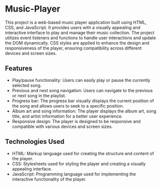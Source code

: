 # Music-Player
This project is a web-based music player application built using HTML, CSS, and JavaScript. It provides users with a visually appealing and interactive interface to play and manage their music collection. The project utilizes event listeners and functions to handle user interactions and update the DOM dynamically. CSS styles are applied to enhance the design and responsiveness of the player, ensuring compatibility across different devices and screen sizes.

## Features
- Play/pause functionality: Users can easily play or pause the currently selected song.
- Previous and next song navigation: Users can navigate to the previous or next song in the playlist.
- Progress bar: The progress bar visually displays the current position of the song and allows users to seek to a specific position.
- Album art and song information: The player displays the album art, song title, and artist information for a better user experience.
- Responsive design: The player is designed to be responsive and compatible with various devices and screen sizes.

## Technologies Used
- HTML: Markup language used for creating the structure and content of the player.
- CSS: Stylesheets used for styling the player and creating a visually appealing interface.
- JavaScript: Programming language used for implementing the interactive functionality of the player.
